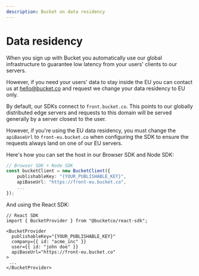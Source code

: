 ```yaml
---
description: Bucket on data residency
---
```


# Data residency

When you sign up with Bucket you automatically use our global infrastructure to guarantee low latency from your users' clients to our servers.&#x20;

However, if you need your users' data to stay inside the EU you can contact us at hello@bucket.co and request we change your data residency to EU only.

By default, our SDKs connect to `front.bucket.co`. This points to our globally distributed edge servers and requests to this domain will be served generally by a server closest to the user.&#x20;

However, if you're using the EU data residency, you must change the `apiBaseUrl` to `front-eu.bucket.co` when configuring the SDK to ensure the requests always land on one of our EU servers.

Here's how you can set the host in our Browser SDK and Node SDK:

```ts
// Browser SDK + Node SDK
const bucketClient = new BucketClient({
    publishableKey: "{YOUR_PUBLISHABLE_KEY}",
    apiBaseUrl: "https://front-eu.bucket.co",
    ...
});
```

And using the React SDK:

```tsx
// React SDK
import { BucketProvider } from "@bucketco/react-sdk";

<BucketProvider
  publishableKey="{YOUR_PUBLISHABLE_KEY}"
  company={{ id: "acme_inc" }}
  user={{ id: "john doe" }}
  apiBaseUrl="https://front-eu.bucket.co"
>
 ...
</BucketProvider>
```

